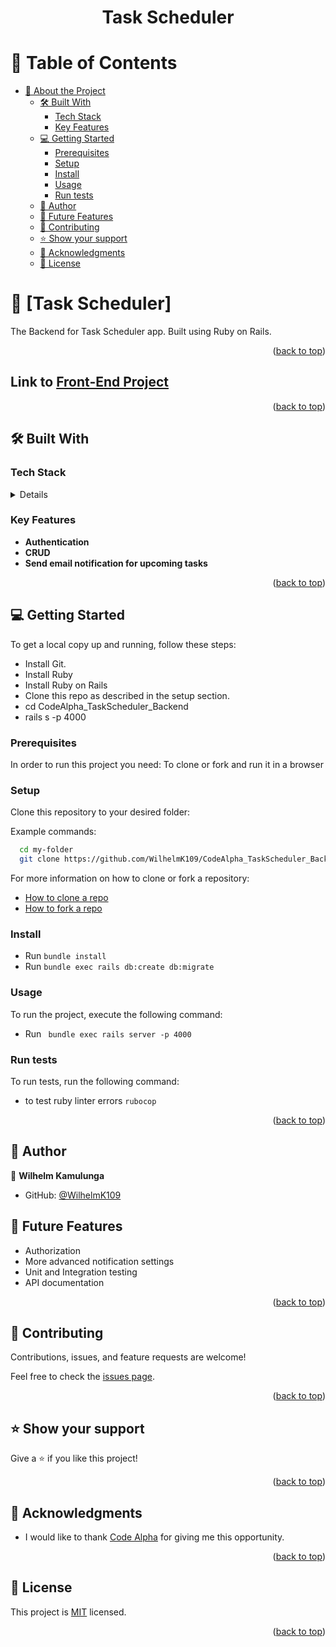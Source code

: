  <a name="readme-top"></a>

<div align="center">
  <h1><b>Task Scheduler</b></h1>
</div>

# 📗 Table of Contents

- [📖 About the Project](#about-project)
  - [🛠 Built With ](#-built-with-)
    - [Tech Stack ](#tech-stack-)
    - [Key Features ](#key-features-)
  - [💻 Getting Started ](#-getting-started-)
    - [Prerequisites](#prerequisites)
    - [Setup](#setup)
    - [Install](#install)
    - [Usage](#usage)
    - [Run tests](#run-tests)
  - [👥 Author ](#-author-)
  - [🔭 Future Features ](#-future-features-)
  - [🤝 Contributing ](#-contributing-)
  - [⭐️ Show your support ](#️-show-your-support-)
  - [🙏 Acknowledgments ](#-acknowledgments-)
  - [📝 License ](#-license-)


# 📖 [Task Scheduler] <a name="about-project"></a>

The Backend for Task Scheduler app. Built using Ruby on Rails.

<p align="right">(<a href="#readme-top">back to top</a>)</p>

## Link to [Front-End Project](https://github.com/WilhelmK109/CodeAlpha_TaskScheduler_Frontend)

<p align="right">(<a href="#readme-top">back to top</a>)</p>

## 🛠 Built With <a name="built-with"></a>

### Tech Stack <a name="tech-stack"></a>

<details>
  <ul>
    <li>Ruby on Rails </li>
  </ul>
</details>


### Key Features <a name="key-features"></a>

- **Authentication**
- **CRUD**
- **Send email notification for upcoming tasks**

<p align="right">(<a href="#readme-top">back to top</a>)</p>


## 💻 Getting Started <a name="getting-started"></a>

To get a local copy up and running, follow these steps:

- Install Git.
- Install Ruby
- Install Ruby on Rails
- Clone this repo as described in the setup section.
- cd CodeAlpha_TaskScheduler_Backend
- rails s -p 4000 

### Prerequisites

In order to run this project you need: To clone or fork and run it in a browser

### Setup

Clone this repository to your desired folder:

Example commands:

```sh
  cd my-folder
  git clone https://github.com/WilhelmK109/CodeAlpha_TaskScheduler_Backend.git
```

For more information on how to clone or fork a repository:
- <a href="https://docs.github.com/en/repositories/creating-and-managing-repositories/cloning-a-repository">How to clone a repo</a>
- <a href="https://docs.github.com/en/get-started/quickstart/fork-a-repo">How to fork a repo</a>

### Install

- Run ` bundle install `
- Run ` bundle exec rails db:create db:migrate `

### Usage

To run the project, execute the following command:

- Run ` bundle exec rails server -p 4000`

### Run tests

To run tests, run the following command:

- to test ruby linter errors  `rubocop`
 
<p align="right">(<a href="#readme-top">back to top</a>)</p>

## 👥 Author <a name="authors"></a>

👤 **Wilhelm Kamulunga**
- GitHub: [@WilhelmK109](https://github.com/wilhelmk109)


## 🔭 Future Features <a name="future-features"></a>

- Authorization
- More advanced notification settings
- Unit and Integration testing
- API documentation

<p align="right">(<a href="#readme-top">back to top</a>)</p>

## 🤝 Contributing <a name="contributing"></a>

Contributions, issues, and feature requests are welcome!

Feel free to check the [issues page](https://github.com/WilhelmK109/CodeAlpha_TaskScheduler_Backend/issues).

<p align="right">(<a href="#readme-top">back to top</a>)</p>

## ⭐️ Show your support <a name="support"></a>

Give a ⭐️ if you like this project!

<p align="right">(<a href="#readme-top">back to top</a>)</p>

## 🙏 Acknowledgments <a name="acknowledgements"></a>

- I would like to thank [Code Alpha](https://www.codealpha.tech/#) for giving me this opportunity.

<p align="right">(<a href="#readme-top">back to top</a>)</p>

## 📝 License <a name="license"></a>

This project is [MIT](./LICENSE) licensed.

<p align="right">(<a href="#readme-top">back to top</a>)</p>